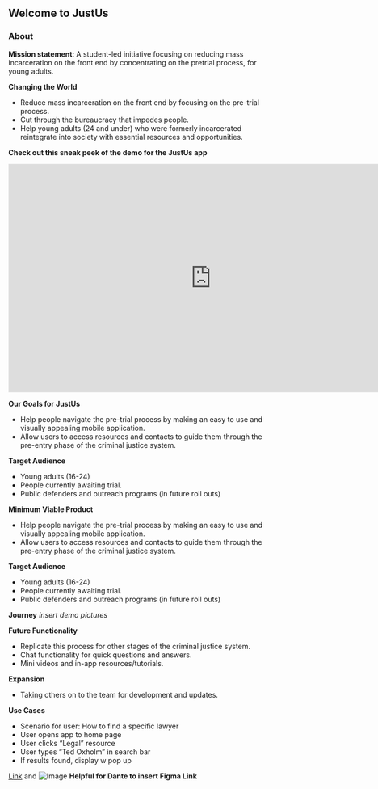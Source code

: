 ## Welcome to JustUs


### About

**Mission statement**: A student-led initiative focusing on reducing mass incarceration on the front end by concentrating on the pretrial process, for young adults. 

**Changing the World**
- Reduce mass incarceration on the front end by focusing on the pre-trial process.
- Cut through the bureaucracy that impedes people.
- Help young adults (24 and under) who were formerly incarcerated reintegrate into society with essential resources and opportunities.


**Check out this sneak peek of the demo for the JustUs app**


<iframe style="border: 1px solid rgba(0, 0, 0, 0.1);" width="800" height="450" src="https://www.figma.com/embed?embed_host=share&url=https%3A%2F%2Fwww.figma.com%2Ffile%2FgAGvdeiZb9oPh0HncvYm7r%2FJustUs-Demo" allowfullscreen></iframe>
  
**Our Goals for JustUs**
- Help people navigate the pre-trial process by making an easy to use and visually appealing mobile application.
- Allow users to access resources and contacts to guide them through the pre-entry phase of the criminal justice system.

**Target Audience**
- Young adults (16-24)
- People currently awaiting trial.
- Public defenders and outreach programs (in future roll outs)

**Minimum Viable Product**
- Help people navigate the pre-trial process by making an easy to use and visually appealing mobile application.
- Allow users to access resources and contacts to guide them through the pre-entry phase of the criminal justice system.

**Target Audience**
- Young adults (16-24)
- People currently awaiting trial.
- Public defenders and outreach programs (in future roll outs)

**Journey** 
*insert demo pictures*

**Future Functionality**
- Replicate this process for other stages of the criminal justice system.
- Chat functionality for quick questions and answers.
- Mini videos and in-app resources/tutorials. 

**Expansion**
- Taking others on to the team for development and updates.

**Use Cases**
- Scenario for user: How to find a specific lawyer
- User opens app to home page
- User clicks “Legal” resource
- User types “Ted Oxholm” in search bar
- If results found, display w pop up 




[Link](url) and ![Image](src) **Helpful for Dante to insert Figma Link**
```

